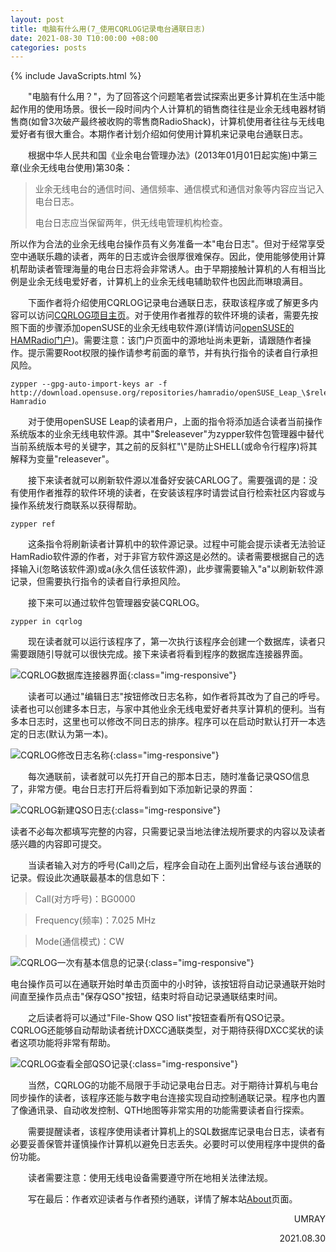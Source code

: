 ```yaml
---
layout: post
title: 电脑有什么用(7_使用CQRLOG记录电台通联日志)
date: 2021-08-30 T10:00:00 +08:00
categories: posts
---
```


{% include JavaScripts.html %}

&emsp;&emsp;"电脑有什么用？"，为了回答这个问题笔者尝试探索出更多计算机在生活中能起作用的使用场景。很长一段时间内个人计算机的销售商往往是业余无线电器材销售商(如曾3次破产最终被收购的零售商RadioShack)，计算机使用者往往与无线电爱好者有很大重合。本期作者计划介绍如何使用计算机来记录电台通联日志。

&emsp;&emsp;根据中华人民共和国《业余电台管理办法》(2013年01月01日起实施)中第三章(业余无线电台使用)第30条：
> 业余无线电台的通信时间、通信频率、通信模式和通信对象等内容应当记入电台日志。
> 
> 电台日志应当保留两年，供无线电管理机构检查。

所以作为合法的业余无线电台操作员有义务准备一本"电台日志"。但对于经常享受空中通联乐趣的读者，两年的日志或许会很厚很难保存。因此，使用能够使用计算机帮助读者管理海量的电台日志将会非常诱人。由于早期接触计算机的人有相当比例是业余无线电爱好者，计算机上的业余无线电辅助软件也因此而琳琅满目。

&emsp;&emsp;下面作者将介绍使用CQRLOG记录电台通联日志，获取该程序或了解更多内容可以访问[CQRLOG项目主页](https://www.cqrlog.com/ "CQRLOG项目主页")。对于使用作者推荐的软件环境的读者，需要先按照下面的步骤添加openSUSE的业余无线电软件源(详情访问[openSUSE的HAMRadio门户](https://en.opensuse.org/Portal:HAM_Radio "openSUSE的HAMRadio门户"))。需要注意：该门户页面中的源地址尚未更新，请跟随作者操作。提示需要Root权限的操作请参考前面的章节，并有执行指令的读者自行承担风险。

```
zypper --gpg-auto-import-keys ar -f http://download.opensuse.org/repositories/hamradio/openSUSE_Leap_\$releasever/ Hamradio
```

&emsp;&emsp;对于使用openSUSE Leap的读者用户，上面的指令将添加适合读者当前操作系统版本的业余无线电软件源。其中"$releasever"为zypper软件包管理器中替代当前系统版本号的关键字，其之前的反斜杠"\\"是防止SHELL(或命令行程序)将其解释为变量"releasever"。

&emsp;&emsp;接下来读者就可以刷新软件源以准备好安装CARLOG了。需要强调的是：没有使用作者推荐的软件环境的读者，在安装该程序时请尝试自行检索社区内容或与操作系统发行商联系以获得帮助。

``` 
zypper ref
```

&emsp;&emsp;这条指令将刷新读者计算机中的软件源记录。过程中可能会提示读者无法验证HamRadio软件源的作者，对于非官方软件源这是必然的。读者需要根据自己的选择输入i(忽略该软件源)或a(永久信任该软件源)，此步骤需要输入"a"以刷新软件源记录，但需要执行指令的读者自行承担风险。

&emsp;&emsp;接下来可以通过软件包管理器安装CQRLOG。

```
zypper in cqrlog
```

&emsp;&emsp;现在读者就可以运行该程序了，第一次执行该程序会创建一个数据库，读者只需要跟随引导就可以很快完成。接下来读者将看到程序的数据库连接器界面。

![CQRLOG数据库连接器界面](/include/ICEG/20210830/001.png){:class="img-responsive"}  

&emsp;&emsp;读者可以通过"编辑日志"按钮修改日志名称，如作者将其改为了自己的呼号。读者也可以创建多本日志，与家中其他业余无线电爱好者共享计算机的便利。当有多本日志时，这里也可以修改不同日志的排序。程序可以在启动时默认打开一本选定的日志(默认为第一本)。

![CQRLOG修改日志名称](/include/ICEG/20210830/002.png){:class="img-responsive"}  

&emsp;&emsp;每次通联前，读者就可以先打开自己的那本日志，随时准备记录QSO信息了，非常方便。电台日志打开后将看到如下添加新记录的界面：

![CQRLOG新建QSO日志](/include/ICEG/20210830/003.png){:class="img-responsive"}  

读者不必每次都填写完整的内容，只需要记录当地法律法规所要求的内容以及读者感兴趣的内容即可提交。

&emsp;&emsp;当读者输入对方的呼号(Call)之后，程序会自动在上面列出曾经与该台通联的记录。假设此次通联最基本的信息如下：

> Call(对方呼号)：BG0000

> Frequency(频率)：7.025 MHz

> Mode(通信模式)：CW

![CQRLOG一次有基本信息的记录](/include/ICEG/20210830/004.png){:class="img-responsive"}  

电台操作员可以在通联开始时单击页面中的小时钟，该按钮将自动记录通联开始时间直至操作员点击"保存QSO"按钮，结束时将自动记录通联结束时间。

&emsp;&emsp;之后读者将可以通过"File-Show QSO list"按钮查看所有QSO记录。CQRLOG还能够自动帮助读者统计DXCC通联类型，对于期待获得DXCC奖状的读者这项功能将非常有帮助。

![CQRLOG查看全部QSO记录](/include/ICEG/20210830/005.png){:class="img-responsive"}  

&emsp;&emsp;当然，CQRLOG的功能不局限于手动记录电台日志。对于期待计算机与电台同步操作的读者，该程序还能与数字电台连接实现自动控制通联记录。程序也内置了像通讯录、自动收发控制、QTH地图等非常实用的功能需要读者自行探索。

&emsp;&emsp;需要提醒读者，该程序使用读者计算机上的SQL数据库记录电台日志，读者有必要妥善保管并谨慎操作计算机以避免日志丢失。必要时可以使用程序中提供的备份功能。

&emsp;&emsp;读者需要注意：使用无线电设备需要遵守所在地相关法律法规。

&emsp;&emsp;写在最后：作者欢迎读者与作者预约通联，详情了解本站[About](http://umaru.science/about "关于本页")页面。

<p align="right">UMRAY</p>
<p align="right">2021.08.30</p>
